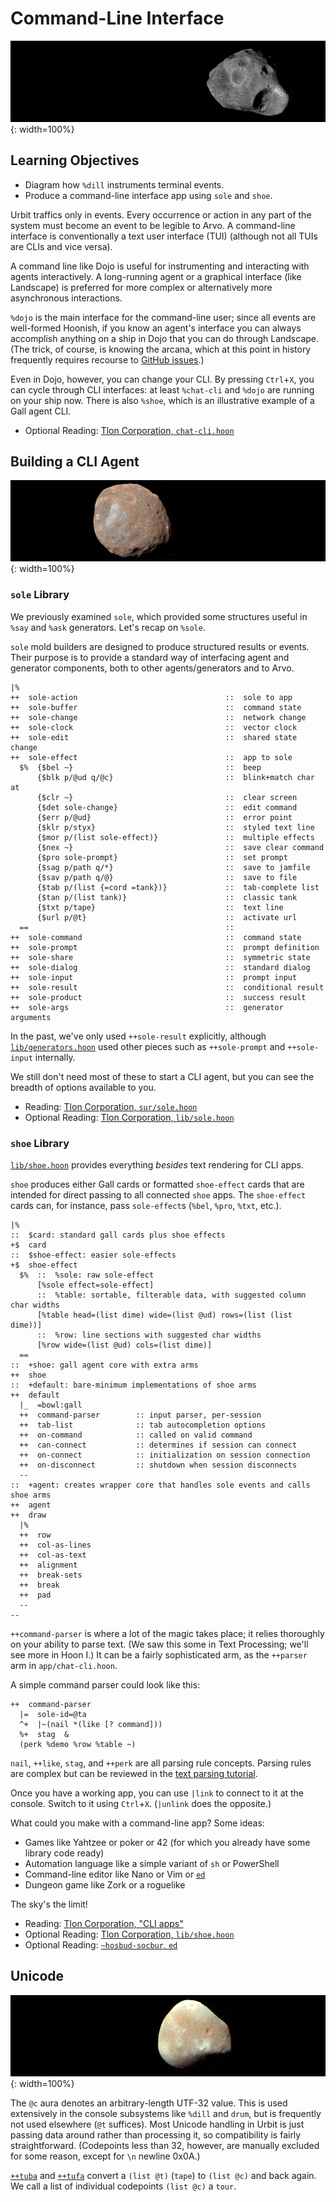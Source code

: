 #   Command-Line Interface

![](../img/31-header-phobos-0.png){: width=100%}

##  Learning Objectives

- Diagram how `%dill` instruments terminal events.
- Produce a command-line interface app using `sole` and `shoe`.

Urbit traffics only in events.  Every occurrence or action in any part of the system must become an event to be legible to Arvo.  A command-line interface is conventionally a text user interface (TUI) (although not all TUIs are CLIs and vice versa).

A command line like Dojo is useful for instrumenting and interacting with agents interactively.  A long-running agent or a graphical interface (like Landscape) is preferred for more complex or alternatively more asynchronous interactions.

`%dojo` is the main interface for the command-line user; since all events are well-formed Hoonish, if you know an agent's interface you can always accomplish anything on a ship in Dojo that you can do through Landscape.  (The trick, of course, is knowing the arcana, which at this point in history frequently requires recourse to [GitHub issues](https://github.com/urbit/urbit/issues).)

Even in Dojo, however, you can change your CLI.  By pressing `Ctrl`+`X`, you can cycle through CLI interfaces:  at least `%chat-cli` and `%dojo` are running on your ship now.  There is also `%shoe`, which is an illustrative example of a Gall agent CLI.

- Optional Reading: [Tlon Corporation, `chat-cli.hoon`](https://github.com/urbit/urbit/blob/master/pkg/arvo/app/chat-cli.hoon)


##  Building a CLI Agent

![](../img/31-header-phobos-1.png){: width=100%}

### `sole` Library

We previously examined `sole`, which provided some structures useful in `%say` and `%ask` generators.  Let's recap on `%sole`.

`sole` mold builders are designed to produce structured results or events.  Their purpose is to provide a standard way of interfacing agent and generator components, both to other agents/generators and to Arvo.

```hoon
|%
++  sole-action                                 ::  sole to app
++  sole-buffer                                 ::  command state
++  sole-change                                 ::  network change
++  sole-clock                                  ::  vector clock
++  sole-edit                                   ::  shared state change
++  sole-effect                                 ::  app to sole
  $%  {$bel ~}                                  ::  beep
      {$blk p/@ud q/@c}                         ::  blink+match char at
      {$clr ~}                                  ::  clear screen
      {$det sole-change}                        ::  edit command
      {$err p/@ud}                              ::  error point
      {$klr p/styx}                             ::  styled text line
      {$mor p/(list sole-effect)}               ::  multiple effects
      {$nex ~}                                  ::  save clear command
      {$pro sole-prompt}                        ::  set prompt
      {$sag p/path q/*}                         ::  save to jamfile
      {$sav p/path q/@}                         ::  save to file
      {$tab p/(list {=cord =tank})}             ::  tab-complete list
      {$tan p/(list tank)}                      ::  classic tank
      {$txt p/tape}                             ::  text line
      {$url p/@t}                               ::  activate url
  ==                                            ::
++  sole-command                                ::  command state
++  sole-prompt                                 ::  prompt definition
++  sole-share                                  ::  symmetric state
++  sole-dialog                                 ::  standard dialog
++  sole-input                                  ::  prompt input
++  sole-result                                 ::  conditional result
++  sole-product                                ::  success result
++  sole-args                                   ::  generator arguments
```

In the past, we've only used `++sole-result` explicitly, although [`lib/generators.hoon`](https://github.com/urbit/urbit/blob/master/pkg/arvo/lib/generators.hoon) used other pieces such as `++sole-prompt` and `++sole-input` internally.

We still don't need most of these to start a CLI agent, but you can see the breadth of options available to you.

- Reading: [Tlon Corporation, `sur/sole.hoon`](https://github.com/urbit/urbit/blob/master/pkg/arvo/sur/sole.hoon)
- Optional Reading: [Tlon Corporation, `lib/sole.hoon`](https://github.com/urbit/urbit/blob/master/pkg/arvo/lib/sole.hoon)

### `shoe` Library

[`lib/shoe.hoon`](https://github.com/urbit/urbit/blob/master/pkg/arvo/lib/shoe.hoon) provides everything _besides_ text rendering for CLI apps.

`shoe` produces either Gall cards or formatted `shoe-effect` cards that are intended for direct passing to all connected `shoe` apps.  The `shoe-effect` cards can, for instance, pass `sole-effect`s (`%bel`, `%pro`, `%txt`, etc.).

```hoon
|%
::  $card: standard gall cards plus shoe effects
+$  card
::  $shoe-effect: easier sole-effects
+$  shoe-effect
  $%  ::  %sole: raw sole-effect
      [%sole effect=sole-effect]
      ::  %table: sortable, filterable data, with suggested column char widths
      [%table head=(list dime) wide=(list @ud) rows=(list (list dime))]
      ::  %row: line sections with suggested char widths
      [%row wide=(list @ud) cols=(list dime)]
  ==
::  +shoe: gall agent core with extra arms
++  shoe
::  +default: bare-minimum implementations of shoe arms
++  default
  |_  =bowl:gall
  ++  command-parser        :: input parser, per-session
  ++  tab-list              :: tab autocompletion options
  ++  on-command            :: called on valid command
  ++  can-connect           :: determines if session can connect
  ++  on-connect            :: initialization on session connection
  ++  on-disconnect         :: shutdown when session disconnects
  --
::  +agent: creates wrapper core that handles sole events and calls shoe arms
++  agent
++  draw
  |%
  ++  row
  ++  col-as-lines
  ++  col-as-text
  ++  alignment
  ++  break-sets
  ++  break
  ++  pad
  --
--
```

`++command-parser` is where a lot of the magic takes place; it relies thoroughly on your ability to parse text.  (We saw this some in Text Processing; we'll see more in Hoon I.)  It can be a fairly sophisticated arm, as the `++parser` arm in `app/chat-cli.hoon`.

A simple command parser could look like this:

```hoon
++  command-parser
  |=  sole-id=@ta
  ^+  |~(nail *(like [? command]))
  %+  stag  &
  (perk %demo %row %table ~)
```

`nail`, `++like`, `stag`, and `++perk` are all parsing rule concepts. Parsing rules are complex but can be reviewed in the [text parsing tutorial](https://urbit.org/docs/hoon/guides/parsing).

Once you have a working app, you can use `|link` to connect to it at the console.  Switch to it using `Ctrl`+`X`.  (`|unlink` does the opposite.)

What could you make with a command-line app?  Some ideas:

- Games like Yahtzee or poker or 42 (for which you already have some library code ready)
- Automation language like a simple variant of `sh` or PowerShell
- Command-line editor like Nano or Vim or [`ed`](https://github.com/crides/ed.hoon)
- Dungeon game like Zork or a roguelike

The sky's the limit!

- Reading: [Tlon Corporation, "CLI apps"](https://urbit.org/docs/hoon/guides/cli-tutorial)
- Optional Reading: [Tlon Corporation, `lib/shoe.hoon`](https://github.com/urbit/urbit/blob/master/pkg/arvo/lib/shoe.hoon)
- Optional Reading: [`~hosbud-socbur`, `ed`](https://github.com/crides/ed.hoon)


##  Unicode

![](../img/31-header-phobos-2.png){: width=100%}

The `@c` aura denotes an arbitrary-length UTF-32 value.  This is used extensively in the console subsystems like `%dill` and `drum`, but is frequently not used elsewhere (`@t` suffices).  Most Unicode handling in Urbit is just passing data around rather than processing it, so compatibility is fairly straightforward.  (Codepoints less than 32, however, are manually excluded for some reason, except for `\n` newline 0x0A.)

[`++tuba`](https://urbit.org/docs/reference/library/4b/#tuba) and [`++tufa`](https://urbit.org/docs/reference/library/4b/#tufa) convert a `(list @t)` (`tape`) to `(list @c)` and back again.  We call a list of individual codepoints `(list @c)` a `tour`.
